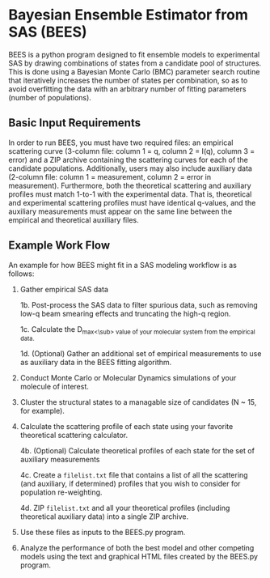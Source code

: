 # Bayesian Ensemble Estimator from SAS (BEES)

BEES is a python program designed to fit ensemble models to experimental SAS by drawing combinations of states from a candidate pool of structures.  This is done using a Bayesian Monte Carlo (BMC) parameter search routine that iteratively increases the number of states per combination, so as to avoid overfitting the data with an arbitrary number of fitting parameters (number of populations).

## Basic Input Requirements

In order to run BEES, you must have two required files: an empirical scattering curve (3-column file: column 1 = q, column 2 = I(q), column 3 = error) and a ZIP archive containing the scattering curves for each of the candidate populations.  Additionally, users may also include auxiliary data (2-column file: column 1 = measurement, column 2 = error in measurement).  Furthermore, both the theoretical scattering and auxiliary profiles must match 1-to-1 with the experimental data.  That is, theoretical and experimental scattering profiles must have identical q-values, and the auxiliary measurements must appear on the same line between the empirical and theoretical auxiliary files.

## Example Work Flow

An example for how BEES might fit in a SAS modeling workflow is as follows:

  1.  Gather empirical SAS data

      1b.  Post-process the SAS data to filter spurious data, such as removing low-q beam smearing effects and truncating the high-q region.
      
      1c.  Calculate the D<sub>max<\sub> value of your molecular system from the empirical data.
  
      1d.  (Optional) Gather an additional set of empirical measurements to use as auxiliary data in the BEES fitting algorithm.
 
  2.  Conduct Monte Carlo or Molecular Dynamics simulations of your molecule of interest.
  
  3.  Cluster the structural states to a managable size of candidates (N ~ 15, for example).
  
  4.  Calculate the scattering profile of each state using your favorite theoretical scattering calculator.
    
      4b. (Optional) Calculate theoretical profiles of each state for the set of auxiliary measurements
      
      4c.  Create a `filelist.txt` file that contains a list of all the scattering (and auxiliary, if determined) profiles that you wish to consider for population re-weighting.
      
      4d.  ZIP `filelist.txt` and all your theoretical profiles (including theoretical auxiliary data) into a single ZIP archive.
      
  5. Use these files as inputs to the BEES.py program.
  
  6. Analyze the performance of both the best model and other competing models using the text and graphical HTML files created by the BEES.py program.
